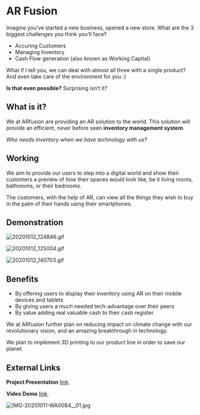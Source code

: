 # AR Fusion
Imagine you’ve started a new business, opened a new store. 
What are the 3 biggest challenges you think you’ll face?

 - Accuring Customers 
 - Managing Inventory 
 - Cash Flow generation (also known as Working Capital)

What if I tell you, we can deal with almost all three with a single product?
And even take care of the environment for you :)

**Is that even possible?**
Surprising isn’t it?

## What is it?

We at ARfusion are providing an AR solution to the world. 
This solution will provide an efficient, never before seen **inventory management system**.

*Who needs inventory when we have technology with us?*

## Working
We aim to provide our users to step into a digital world and show their customers a preview of how their spaces would look like, be it living rooms, bathrooms, or their bedrooms. 

The customers, with the help of AR, can view all the things they wish to buy in the palm of their hands using their smartphones.

## Demonstration
![20201012_124846.gif](https://user-images.githubusercontent.com/53579386/95717275-5241db80-0c8a-11eb-9824-23e3c5483cd6.gif)

![20201012_125004.gif](https://user-images.githubusercontent.com/53579386/95717327-6685d880-0c8a-11eb-832b-b25806f357ed.gif)

![20201012_140703.gif](https://user-images.githubusercontent.com/53579386/95724647-40fdcc80-0c94-11eb-840c-f765bc1d6a20.gif)

## Benefits

-   By offering users to display their inventory using AR on their mobile devices and tablets
-   By giving users a much needed tech-advantage over their peers
-  By value adding real valuable cash to their cash register

We at ARfusion further plan on reducing impact on climate change with our revolutionary vision, and an amazing breakthrough in technology.

We plan to implement 3D printing to our product line in order to save our planet.

## External Links

**Project Presentation** [link](https://docs.google.com/presentation/d/1FkwvDDGhZbfOlCbpnERHrNHRuzR5A5sKspa9lTc1LHc/edit?usp=sharing).

**Video Demo** [link](https://youtu.be/ir2ejqI_45M).

![IMG-20201011-WA0084__01.jpg](https://user-images.githubusercontent.com/53579386/95717822-2b37d980-0c8b-11eb-9671-d0ede1b2cfa8.jpg)
